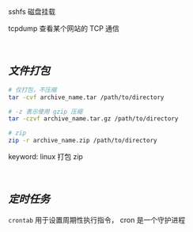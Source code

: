 

sshfs 磁盘挂载

tcpdump 查看某个网站的 TCP 通信



</br>

## _文件打包_

```bash
# 仅打包，不压缩
tar -cvf archive_name.tar /path/to/directory

# -z 表示使用 gzip 压缩
tar -czvf archive_name.tar.gz /path/to/directory

# zip
zip -r archive_name.zip /path/to/directory
```

keyword: linux 打包 zip

</br>

## _定时任务_

`crontab` 用于设置周期性执行指令， cron 是一个守护进程
